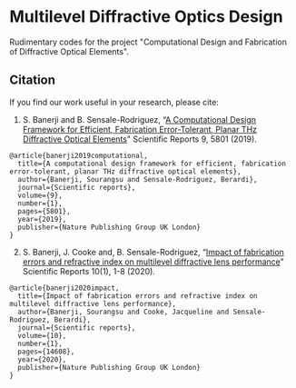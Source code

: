 # Multilevel Diffractive Optics Design
Rudimentary codes for the project "Computational Design and Fabrication of Diffractive Optical Elements". 

## Citation
If you find our work useful in your research, please cite:

1. S. Banerji and B. Sensale-Rodriguez, “[A Computational Design Framework for Efficient, Fabrication Error-Tolerant, Planar THz Diffractive Optical Elements](https://www.nature.com/articles/s41598-019-42243-5)" Scientific Reports 9, 5801 (2019).
```
@article{banerji2019computational,
  title={A computational design framework for efficient, fabrication error-tolerant, planar THz diffractive optical elements},
  author={Banerji, Sourangsu and Sensale-Rodriguez, Berardi},
  journal={Scientific reports},
  volume={9},
  number={1},
  pages={5801},
  year={2019},
  publisher={Nature Publishing Group UK London}
}
```
2. S. Banerji, J. Cooke  and, B. Sensale-Rodriguez, “[Impact of fabrication errors and refractive index on multilevel diffractive lens performance](https://www.nature.com/articles/s41598-020-71480-2)" Scientific Reports 10(1), 1-8 (2020).
```
@article{banerji2020impact,
  title={Impact of fabrication errors and refractive index on multilevel diffractive lens performance},
  author={Banerji, Sourangsu and Cooke, Jacqueline and Sensale-Rodriguez, Berardi},
  journal={Scientific reports},
  volume={10},
  number={1},
  pages={14608},
  year={2020},
  publisher={Nature Publishing Group UK London}
}
```
